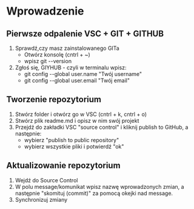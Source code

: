 # Wprowadzenie

## Pierwsze odpalenie VSC + GIT + GITHUB
1. Sprawdź,czy masz zainstalowanego GITa 
    - Otwórz konsolę (cntrl + ~)
    - wpisz git --version
2. Zgłoś się, GIYHUB - czyli w terminalu wpisz:
    - git config --global user.name "Twój username"
    - git config --global user.email "Twój email"

## Tworzenie repozytorium
1. Stwórz folder i otwórz go w VSC (cntrl + k, cntrl + o)
2. Stwórz plik readme.md i opisz w nim swój projekt
3. Przejdź do zakładki VSC "source control" i kliknij publish to GitHub, a następnie:
    - wybierz "publish to public repository"
    - wybierz wszystkie pliki i potwierdź "ok"
## Aktualizowanie repozytorium
1. Wejdź do Source Control
2. W polu message/komunikat wpisz nazwę wprowadzonych zmian, a następnie "skomituj (commit)" za pomocą okejki nad message.
3. Synchronizuj zmiany     